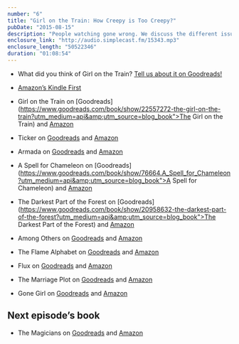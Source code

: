 ```yaml
---
number: "6"
title: "Girl on the Train: How Creepy is Too Creepy?"
pubDate: "2015-08-15"
description: "People watching gone wrong. We discuss the different issues each women have in the book and how awful the men can be. Also, when does people watching become creepy? And some books we did not really enjoy."
enclosure_link: "http://audio.simplecast.fm/15343.mp3"
enclosure_length: "50522346"
duration: "01:08:54"
---
```

- What did you think of Girl on the Train? [Tell us about it on Goodreads!](https://www.goodreads.com/topic/show/17029011-the-girl-on-the-train)

- [Amazon’s Kindle First](https://www.amazon.com/gp/digital/kindle/first/ref=kf_surl_rw)
- Girl on the Train on [Goodreads](https://www.goodreads.com/book/show/22557272-the-girl-on-the-train?utm_medium=api&amp;utm_source=blog_book">The Girl on the Train) and [Amazon](http://amzn.com/1594633665)
- Ticker on [Goodreads](https://www.goodreads.com/book/show/19223830-ticker?utm_medium=api&amp;utm_source=blog_book">Ticker) and [Amazon](http://amzn.com/B00JJZ3QV2)
- Armada on [Goodreads](https://www.goodreads.com/book/show/16278318-armada?utm_medium=api&amp;utm_source=blog_book">Armada) and [Amazon](http://amzn.com/0804137250)
- A Spell for Chameleon on [Goodreads](https://www.goodreads.com/book/show/76664.A_Spell_for_Chameleon?utm_medium=api&amp;utm_source=blog_book">A Spell for Chameleon) and [Amazon](http://amzn.com/B006XWY352)
- The Darkest Part of the Forest on [Goodreads](https://www.goodreads.com/book/show/20958632-the-darkest-part-of-the-forest?utm_medium=api&amp;utm_source=blog_book">The Darkest Part of the Forest) and [Amazon](http://amzn.com/B00K5UNWV4)
- Among Others on [Goodreads](https://www.goodreads.com/book/show/8706185-among-others?from_search=true&search_version=service_impr) and [Amazon](http://amzn.com/B0044781T2)
- The Flame Alphabet on [Goodreads](https://www.goodreads.com/book/show/11325011-the-flame-alphabet?from_search=true&search_version=service_impr) and [Amazon](http://amzn.com/B004YWKKFU)
- Flux on [Goodreads](https://www.goodreads.com/book/show/60917.Flux?from_search=true&search_version=service_impr) and [Amazon](http://amzn.com/B0086MKPCM)
- The Marriage Plot on [Goodreads](https://www.goodreads.com/book/show/10964693-the-marriage-plot?from_search=true&search_version=service_impr) and [Amazon](http://amzn.com/B0050IERQA)
- Gone Girl on [Goodreads](https://www.goodreads.com/book/show/21480930-gone-girl?from_search=true&search_version=service_impr) and [Amazon](http://amzn.com/B006LSZECO)

## Next episode’s book

- The Magicians on [Goodreads](https://www.goodreads.com/book/show/6101718-the-magicians?from_search=true&search_version=service_impr) and [Amazon](http://amzn.com/B002AU7MJU)
